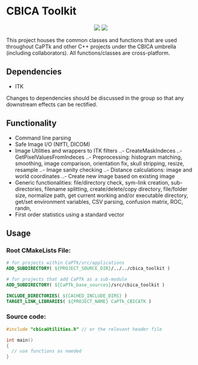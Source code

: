 # CBICA Toolkit

<p align="center">
    <a href="https://dev.azure.com/CBICA/CaPTk/_build?definitionId=6" alt="Build Status"><img src="https://dev.azure.com/CBICA/CaPTk/_apis/build/status/CBICA.CBICA_Toolkit?branchName=master" /></a>
    <img src="https://img.shields.io/badge/language-c%2B%2B11-blue.svg" />
</p>

This project houses the common classes and functions that are used throughout CaPTk and other C++ projects under the CBICA umbrella (including collaborators). All functions/classes are cross-platform.

## Dependencies

- ITK

Changes to dependencies should be discussed in the group so that any downstream effects can be rectified.

## Functionality

- Command line parsing
- Safe Image I/O (NIfTI, DICOM)
- Image Utilities and wrappers to ITK filters
..- CreateMaskIndeces
..- GetPixelValuesFromIndeces
..- Preprocessing: histogram matching, smoothing, image comparison, orientation fix, skull stripping, resize, resample
..- Image sanity checking
..- Distance calculations: image and world coordinates
..- Create new image based on existing image
- Generic functionalities: file/directory check, sym-link creation, sub-directories, filename splitting, create/delete/copy directory, file/folder size, normalize path, get current working and/or executable directory, get/set environment variables, CSV parsing, confusion matrix, ROC, randn, 
- First order statistics using a standard vector

## Usage 

### Root CMakeLists File:

```cmake
# for projects within CaPTk/src/applications
ADD_SUBDIRECTORY( ${PROJECT_SOURCE_DIR}/../../cbica_toolkit ) 

# for projects that add CaPTk as a sub-module
ADD_SUBDIRECTORY( ${CaPTk_base_sources}/src/cbica_toolkit ) 

INCLUDE_DIRECTORIES( ${CACHED_INCLUDE_DIRS} )
TARGET_LINK_LIBRARIES( ${PROJECT_NAME} CaPTk_CBICATK )
```

### Source code:

```cpp
#include "cbicaUtilities.h" // or the relevant header file

int main()
{
  // use functions as needed
}
```
